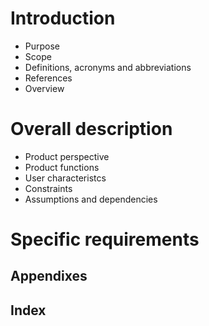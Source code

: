 # Introduction
* Purpose
* Scope
* Definitions, acronyms and abbreviations
* References
* Overview
# Overall description
* Product perspective
* Product functions
* User characteristcs
* Constraints
* Assumptions and dependencies
# Specific requirements
## Appendixes
## Index
